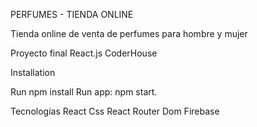 PERFUMES  - TIENDA ONLINE

Tienda online de venta de perfumes para hombre y mujer

Proyecto final React.js CoderHouse

Installation


Run npm install
Run app: npm start.


Tecnologías
React
Css
React Router Dom
Firebase
